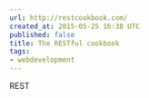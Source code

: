 ```yaml
---
url: http://restcookbook.com/
created_at: 2015-05-25 16:38 UTC
published: false
title: The RESTful cookbook
tags:
- webdevelopment
---
```


REST
